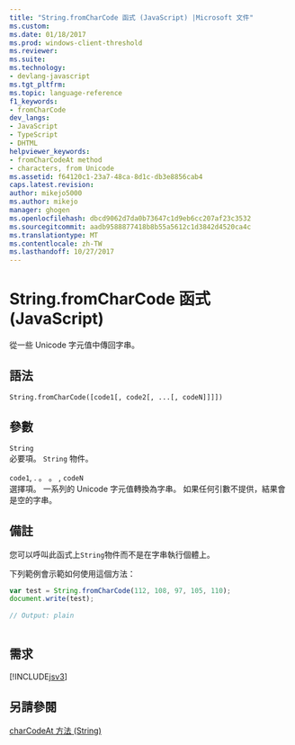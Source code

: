 ```yaml
---
title: "String.fromCharCode 函式 (JavaScript) |Microsoft 文件"
ms.custom: 
ms.date: 01/18/2017
ms.prod: windows-client-threshold
ms.reviewer: 
ms.suite: 
ms.technology:
- devlang-javascript
ms.tgt_pltfrm: 
ms.topic: language-reference
f1_keywords:
- fromCharCode
dev_langs:
- JavaScript
- TypeScript
- DHTML
helpviewer_keywords:
- fromCharCodeAt method
- characters, from Unicode
ms.assetid: f64120c1-23a7-48ca-8d1c-db3e8856cab4
caps.latest.revision: 
author: mikejo5000
ms.author: mikejo
manager: ghogen
ms.openlocfilehash: dbcd9062d7da0b73647c1d9eb6cc207af23c3532
ms.sourcegitcommit: aadb9588877418b8b55a5612c1d3842d4520ca4c
ms.translationtype: MT
ms.contentlocale: zh-TW
ms.lasthandoff: 10/27/2017
---
```

# <a name="stringfromcharcode-function-javascript"></a>String.fromCharCode 函式 (JavaScript)
從一些 Unicode 字元值中傳回字串。  
  
## <a name="syntax"></a>語法  
  
```  
String.fromCharCode([code1[, code2[, ...[, codeN]]]])   
```  
  
## <a name="parameters"></a>參數  
 `String`  
 必要項。 `String` 物件。  
  
 `code1`, . 。 。 , `codeN`  
 選擇項。 一系列的 Unicode 字元值轉換為字串。 如果任何引數不提供，結果會是空的字串。  
  
## <a name="remarks"></a>備註  
 您可以呼叫此函式上`String`物件而不是在字串執行個體上。  
  
 下列範例會示範如何使用這個方法：  
  
```JavaScript  
var test = String.fromCharCode(112, 108, 97, 105, 110);  
document.write(test);  
  
// Output: plain  
  
```  
  
## <a name="requirements"></a>需求  
 [!INCLUDE[jsv3](../../javascript/reference/includes/jsv3-md.md)]  
  
## <a name="see-also"></a>另請參閱  
 [charCodeAt 方法 (String)](../../javascript/reference/charcodeat-method-string-javascript.md)